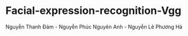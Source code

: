 # Facial-expression-recognition-Vgg
Nguyễn Thanh Đảm - Nguyễn Phúc Nguyên Anh - Nguyễn Lê Phương Hà

